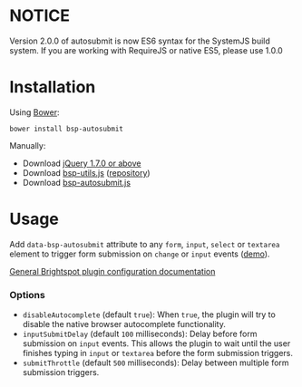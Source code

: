 # NOTICE

Version 2.0.0 of autosubmit is now ES6 syntax for the SystemJS build system. If you are working with RequireJS or native ES5, please use 1.0.0

# Installation

Using [Bower](http://bower.io/):

`bower install bsp-autosubmit`

Manually:

- Download [jQuery 1.7.0 or above](http://jquery.com/download/)
- Download [bsp-utils.js](https://raw.githubusercontent.com/perfectsense/brightspot-js-utils/master/bsp-utils.js) ([repository](https://github.com/perfectsense/brightspot-js-utils))
- Download [bsp-autosubmit.js](https://raw.githubusercontent.com/perfectsense/brightspot-js-autosubmit/master/bsp-autosubmit.js)

# Usage

Add `data-bsp-autosubmit` attribute to any `form`, `input`, `select` or `textarea` element to trigger form submission on `change` or `input` events ([demo](http://perfectsense.github.io/brightspot-js-autosubmit/demo.html)).

[General Brightspot plugin configuration documentation](https://github.com/perfectsense/brightspot-js-utils/blob/master/PLUGIN.md)

### Options

- `disableAutocomplete` (default `true`): When `true`, the plugin will try to disable the native browser autocomplete functionality.
- `inputSubmitDelay` (default `100` milliseconds): Delay before form submission on `input` events. This allows the plugin to wait until the user finishes typing in `input` or `textarea` before the form submission triggers.
- `submitThrottle` (default `500` milliseconds): Delay between multiple form submission triggers.
